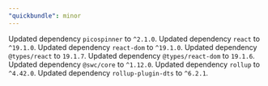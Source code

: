 ```yaml
---
"quickbundle": minor
---
```


Updated dependency `picospinner` to `^2.1.0`.
Updated dependency `react` to `^19.1.0`.
Updated dependency `react-dom` to `^19.1.0`.
Updated dependency `@types/react` to `19.1.7`.
Updated dependency `@types/react-dom` to `19.1.6`.
Updated dependency `@swc/core` to `^1.12.0`.
Updated dependency `rollup` to `^4.42.0`.
Updated dependency `rollup-plugin-dts` to `^6.2.1`.
